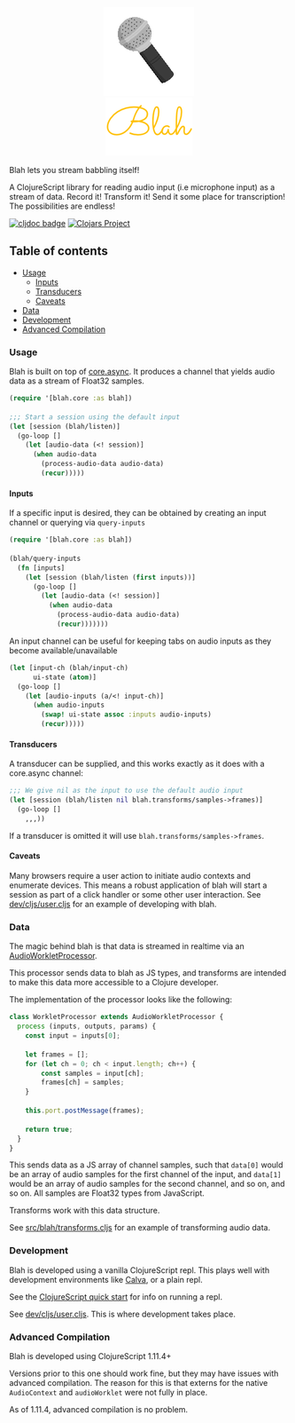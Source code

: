 <p align="center">
  <img src="mic.gif">
  <br />
  <img src="logo-text.png" alt="Blah">
</p>


Blah lets you stream babbling itself!

A ClojureScript library for reading audio input (i.e microphone input) as a stream of data. Record it! Transform it! Send it
some place for transcription! The possibilities are endless!

[![cljdoc badge](https://cljdoc.org/badge/com.github.brianium/blah)](https://cljdoc.org/d/com.github.brianium/blah/CURRENT) [![Clojars Project](https://img.shields.io/clojars/v/com.github.brianium/blah.svg)](https://clojars.org/com.github.brianium/blah)

## Table of contents

- [Usage](#usage)
  - [Inputs](#inputs)
  - [Transducers](#transducers)
  - [Caveats](#caveats)
- [Data](#data)
- [Development](#development)
- [Advanced Compilation](#advanced-compilation)

### Usage

Blah is built on top of [core.async](https://github.com/clojure/core.async). It produces a channel that yields audio data as a stream of Float32 samples.

```clojure
(require '[blah.core :as blah])

;;; Start a session using the default input
(let [session (blah/listen)]
  (go-loop []
    (let [audio-data (<! session)]
      (when audio-data
        (process-audio-data audio-data)
        (recur)))))
```

#### Inputs

If a specific input is desired, they can be obtained by creating an input channel or querying via `query-inputs`

```clojure
(require '[blah.core :as blah])

(blah/query-inputs
  (fn [inputs]
    (let [session (blah/listen (first inputs))]
      (go-loop []
        (let [audio-data (<! session)]
          (when audio-data
            (process-audio-data audio-data)
            (recur)))))))
```

An input channel can be useful for keeping tabs on audio inputs as they become available/unavailable

```clojure
(let [input-ch (blah/input-ch)
      ui-state (atom)]
  (go-loop []
    (let [audio-inputs (a/<! input-ch)]
      (when audio-inputs
        (swap! ui-state assoc :inputs audio-inputs)
        (recur)))))
```

#### Transducers

A transducer can be supplied, and this works exactly as it does with a core.async channel:

```clojure
;;; We give nil as the input to use the default audio input
(let [session (blah/listen nil blah.transforms/samples->frames)]
  (go-loop []
    ,,,))
```

If a transducer is omitted it will use `blah.transforms/samples->frames`.

#### Caveats

Many browsers require a user action to initiate audio contexts and enumerate devices. This means a robust application of blah will start a session as part of a click handler or some other user interaction. See [dev/cljs/user.cljs](dev/cljs/user.cljs) for an example of developing with blah.

### Data

The magic behind blah is that data is streamed in realtime via an [AudioWorkletProcessor](https://developer.mozilla.org/en-US/docs/Web/API/AudioWorkletProcessor).

This processor sends data to blah as JS types, and transforms are intended to make this data more accessible to a Clojure developer.

The implementation of the processor looks like the following:

```javascript
class WorkletProcessor extends AudioWorkletProcessor {
  process (inputs, outputs, params) {
    const input = inputs[0];

    let frames = [];
    for (let ch = 0; ch < input.length; ch++) {
        const samples = input[ch];
        frames[ch] = samples;
    }

    this.port.postMessage(frames);
    
    return true;
  }
}
```

This sends data as a JS array of channel samples, such that `data[0]` would be an array of audio samples for the first channel of the input, and `data[1]`
would be an array of audio samples for the second channel, and so on, and so on. All samples are Float32 types from JavaScript.

Transforms work with this data structure.

See [src/blah/transforms.cljs](src/blah/transforms.cljs) for an example of transforming audio data.

### Development

Blah is developed using a vanilla ClojureScript repl. This plays well with development environments like [Calva](https://calva.io/), or a plain repl.

See the [ClojureScript quick start](https://clojurescript.org/guides/quick-start) for info on running a repl. 

See [dev/cljs/user.cljs](dev/cljs/user.cljs). This is where development takes place.

### Advanced Compilation

Blah is developed using ClojureScript 1.11.4+

Versions prior to this one should work fine, but they may have issues with advanced compilation. The reason
for this is that externs for the native `AudioContext` and `audioWorklet` were not fully in place.

As of 1.11.4, advanced compilation is no problem.
